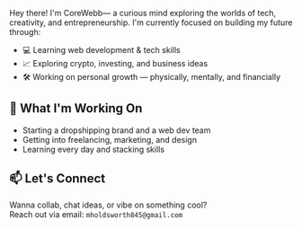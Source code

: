 Hey there! I'm CoreWebb— a curious mind exploring the worlds of tech, creativity, and entrepreneurship. I'm currently focused on building my future through:

- 💻 Learning web development & tech skills  
- 📈 Exploring crypto, investing, and business ideas  
- 🛠️ Working on personal growth — physically, mentally, and financially  

## 🧠 What I'm Working On

- Starting a dropshipping brand and a web dev team  
- Getting into freelancing, marketing, and design  
- Learning every day and stacking skills

## 📫 Let's Connect

Wanna collab, chat ideas, or vibe on something cool?  
Reach out via email: `mholdsworth845@gmail.com`
<!---
CoreWebb/CoreWebb is a ✨ special ✨ repository because its `README.md` (this file) appears on your GitHub profile.
You can click the Preview link to take a look at your changes.
--->
